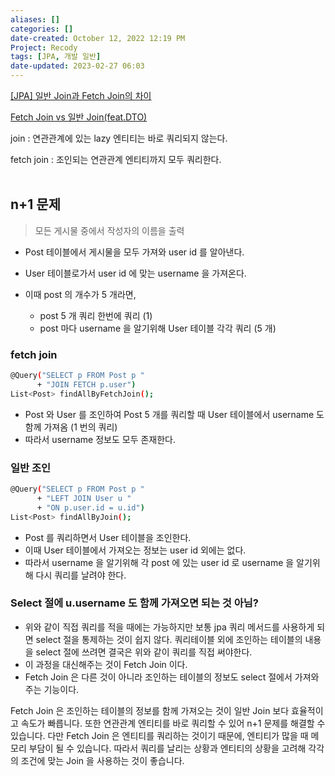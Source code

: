 ```yaml
---
aliases: []
categories: []
date-created: October 12, 2022 12:19 PM
Project: Recody
tags: [JPA, 개발 일반]
date-updated: 2023-02-27 06:03
---
```


[[JPA] 일반 Join과 Fetch Join의 차이](https://cobbybb.tistory.com/18)

[Fetch Join vs 일반 Join(feat.DTO)](https://velog.io/@heoseungyeon/Fetch-Join-vs-%EC%9D%BC%EB%B0%98-Joinfeat.DTO)

join : 연관관계에 있는 lazy 엔티티는 바로 쿼리되지 않는다. 

fetch join : 조인되는 연관관계 엔티티까지 모두 쿼리한다. 
<br><br>
## n+1 문제

> 모든 게시물 중에서 작성자의 이름을 출력
> 
- Post 테이블에서 게시물을 모두 가져와 user id 를 알아낸다.
- User 테이블로가서 user id 에 맞는 username 을 가져온다.

- 이때 post 의 개수가 5 개라면,
    - post 5 개 쿼리 한번에 쿼리 (1)
    - post 마다 username 을 알기위해 User 테이블 각각 쿼리 (5 개)

### fetch join

```bash
@Query("SELECT p FROM Post p "
      + "JOIN FETCH p.user")
List<Post> findAllByFetchJoin();
```

- Post 와 User 를 조인하여 Post 5 개를 쿼리할 때 User 테이블에서 username 도 함께 가져옴 (1 번의 쿼리)
- 따라서 username 정보도 모두 존재한다.

### 일반 조인

```bash
@Query("SELECT p FROM Post p "
      + "LEFT JOIN User u "
      + "ON p.user.id = u.id")
List<Post> findAllByJoin();
```

- Post 를 쿼리하면서 User 테이블을 조인한다.
- 이때 User 테이블에서 가져오는 정보는 user id 외에는 없다.
- 따라서 username 을 알기위해 각 post 에 있는 user id 로 username 을 알기위해 다시 쿼리를 날려야 한다.

### Select 절에 u.username 도 함께 가져오면 되는 것 아님?

- 위와 같이 직접 쿼리를 적을 때에는 가능하지만 보통 jpa 쿼리 메서드를 사용하게 되면 select 절을 통제하는 것이 쉽지 않다. 쿼리테이블 외에 조인하는 테이블의 내용을 select 절에 쓰려면 결국은 위와 같이 쿼리를 직접 써야한다.
- 이 과정을 대신해주는 것이 Fetch Join 이다.
- Fetch Join 은 다른 것이 아니라 조인하는 테이블의 정보도 select 절에서 가져와 주는 기능이다.

Fetch Join 은 조인하는 테이블의 정보를 함께 가져오는 것이 일반 Join 보다 효율적이고 속도가 빠릅니다. 또한 연관관계 엔티티를 바로 쿼리할 수 있어 n+1 문제를 해결할 수 있습니다. 다만 Fetch Join 은 엔티티를 쿼리하는 것이기 때문에, 엔티티가 많을 때 메모리 부담이 될 수 있습니다. 따라서 쿼리를 날리는 상황과 엔티티의 상황을 고려해 각각의 조건에 맞는 Join 을 사용하는 것이 좋습니다.
